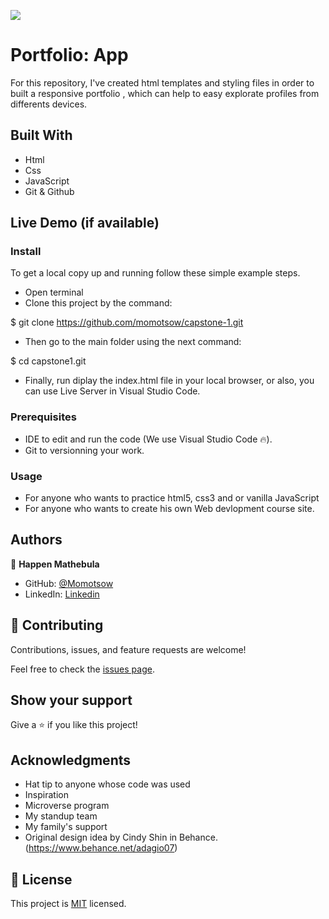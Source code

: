 ![](https://img.shields.io/badge/Microverse-blueviolet)

# Portfolio: App

For this repository, I've created html templates and styling files in order to built a responsive portfolio ,  which can help to easy explorate  profiles from differents devices.

## Built With

- Html
- Css
- JavaScript
- Git & Github

## Live Demo (if available)


### Install

To get a local copy up and running follow these simple example steps.
- Open terminal
- Clone this project by the command: 

$ git clone https://github.com/momotsow/capstone-1.git

- Then go to the main folder using the next command:

$ cd capstone1.git

- Finally, run diplay the index.html file in your local browser, or also, you can use Live Server in Visual Studio Code.

### Prerequisites

- IDE to edit and run the code (We use Visual Studio Code 🔥).
- Git to versionning your work.

### Usage

- For anyone who wants to practice html5, css3 and or vanilla JavaScript
- For anyone who wants to create his own Web devlopment course site.

## Authors

👤 **Happen Mathebula**

- GitHub: [@Momotsow](https://github.com/momotsow)
- LinkedIn: [Linkedin](https://www.linkedin.com/in/khomotso-prudence-mkansi-aa7794b7/)

## 🤝 Contributing

Contributions, issues, and feature requests are welcome!

Feel free to check the [issues page](../../issues/).

## Show your support

Give a ⭐️ if you like this project!

## Acknowledgments

- Hat tip to anyone whose code was used
- Inspiration
- Microverse program
- My standup team
- My family's support
- Original design idea by Cindy Shin in Behance.(https://www.behance.net/adagio07)

## 📝 License

This project is [MIT](MIT.md) licensed.
